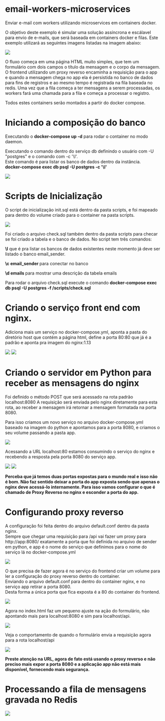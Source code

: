 # email-workers-microservices

Enviar e-mail com workers utilizando microservices em containers docker.

O objetivo deste exemplo é simular uma solução assíncrona e escálavel para envio de e-mails, que será baseada em containers docker e filas.
Este exemplo utilizará as seguintes imagens listadas na imagem abaixo:

<image src="https://github.com/nogueirawagner/email-workers-microservices/blob/master/images/Email.png"/>

O fluxo começa em uma página HTML muito simples, que tem um formulário com dois campos o título da mensagem e o corpo da mensagem.
O frontend utilizando um proxy reverso encaminha a requisição para o app e quando a mensagem chega no app ela é persistida no banco de dados para fins de registros e ao mesmo tempo é registrada na fila baseada no redis.
Uma vez que a fila começa a ter mensagens a serem processadas, os workers fará uma chamada para a fila e começa a processar o registro.

Todos estes containers serão montados a partir do docker compose.

<h1>Iniciando a composição do banco</h1>
<p>Executando o <b>docker-compose up -d</b> para rodar o container no modo daemon.</p>
<p>Executando o comando dentro do serviço db definindo o usuário com -U "postgres" e o comando com -c '\l'. <br/> 
Este comando é para listar os banco de dados dentro da instância. <br/> 
<b>docker-compose exec db psql -U postgres -c '\l'</b></p>

<image src="https://github.com/nogueirawagner/email-workers-microservices/blob/master/images/db.png"/>

<h1> Scripts de Inicialização </h1>
<p>O script de inicialização init.sql está dentro da pasta scripts, e foi mapeado para dentro do volume criado para o container na pasta scripts.</p>

<image src="https://github.com/nogueirawagner/email-workers-microservices/blob/master/images/volume-db.png"/>
<p> Foi criado o arquivo check.sql também dentro da pasta scripts para checar se foi criado a tabela e o banco de dados.
  No script tem três comandos:</p>
<p> <b>\l</b> que é pra listar os bancos de dados existentes neste momento já deve ser listado o banco email_sender. </p>
<p><b> \c email_sender </b> para conectar no banco </p>
<p> <b>\d emails </b> para mostrar uma descrição da tabela emails</<p>
  
<p>Para rodar o arquivo check.sql execute o comando <b>docker-compose exec db psql -U postgres -f /scripts/check.sql</b></p>

<h1>Criando o serviço front end com nginx.</h1>
<p>Adiciona mais um serviço no docker-compose.yml, aponta a pasta do diretório host que contém a página html, define a porta 80:80 que já é a padrão e aponta pra imagem do nginx:1.13</p>
<image src="https://github.com/nogueirawagner/email-workers-microservices/blob/master/images/frontend.png"/>
<image src="https://github.com/nogueirawagner/email-workers-microservices/blob/master/images/index.png"/>

<h1>Criando o servidor em Python para receber as mensagens do nginx</h1>
<p>Foi definido o método POST que será acessado na rota padrão localhost:8080
A requisição será enviada pelo nginx diretamente para esta rota, ao receber a mensagem irá retornar a mensagem formatada na porta 8080.
</p>
<p>Para isso criamos um novo serviço no arquivo docker-compose.yml baseado na imagem do python e apontamos para a porta 8080, e criamos o seu volume passando a pasta app.</p>
<image src="https://github.com/nogueirawagner/email-workers-microservices/blob/master/images/compose-py.png"/>
<p>Acessando a URL localhost:80 estamos consumindo o serviço do nginx e recebendo a resposta pela porta 8080 do serviço app.</p>
 
 <image src="https://github.com/nogueirawagner/email-workers-microservices/blob/master/images/sender.png"/>
<image src="https://github.com/nogueirawagner/email-workers-microservices/blob/master/images/python.png"/>

<p><b>Perceba que já temos duas portas expostas para o mundo real e isso não é bom. Não faz sentido deixar a porta do app exposta sendo que apenas o nginx deve acessá-lo internamente. Para isso vamos configurar o que é chamado de Proxy Reverso no nginx e esconder a porta do app.</b></p>

<h1>Configurando proxy reverso </h1>
<p>A configuração foi feita dentro do arquivo default.conf dentro da pasta nginx. <br/>
Sempre que chegar uma requisição para /api vai fazer um proxy para http://app:8080/ exatamente a porta que foi definida no arquivo de sender em python, e app é o nome do serviço que definimos para o nome do serviço lá no docker-compose.yml<br/>
</p>

<image src="https://github.com/nogueirawagner/email-workers-microservices/blob/master/images/default.png"/>

<p>O que precisa de fazer agora é no serviço do frontend criar um volume para ler a configuração do proxy reverso dentro do container.<br>
  Enviando o arquivo default.conf para dentro do container nginx, e no serviço app retirar a porta 8080. <br/>
  Desta forma a única porta que fica exposta é a 80 do container do frontend.
</p>
<image src="https://github.com/nogueirawagner/email-workers-microservices/blob/master/images/front-reverso.png"/>

<p>Agora no index.html faz um pequeno ajuste na ação do formulário, não apontando mais para localhost:8080 e sim para localhost/api.</p>
<image src="https://github.com/nogueirawagner/email-workers-microservices/blob/master/images/index-reverso.png"/>

<p>Veja o comportamento de quando o formulário envia a requisição agora para a rota localhost/api </p>
<image src="https://github.com/nogueirawagner/email-workers-microservices/blob/master/images/web-reverso.png"/>

<p><b>Preste atenção na URL, agora de fato está usando o proxy reverso e não preciso mais expor a porta 8080 e a aplicação app não está mais disponível, fornecendo mais segurança.</b><p>
  
 <h1>Processando a fila de mensagens gravada no Redis</h1>
 <image src="https://github.com/nogueirawagner/email-workers-microservices/blob/master/images/worker1.png"/>
